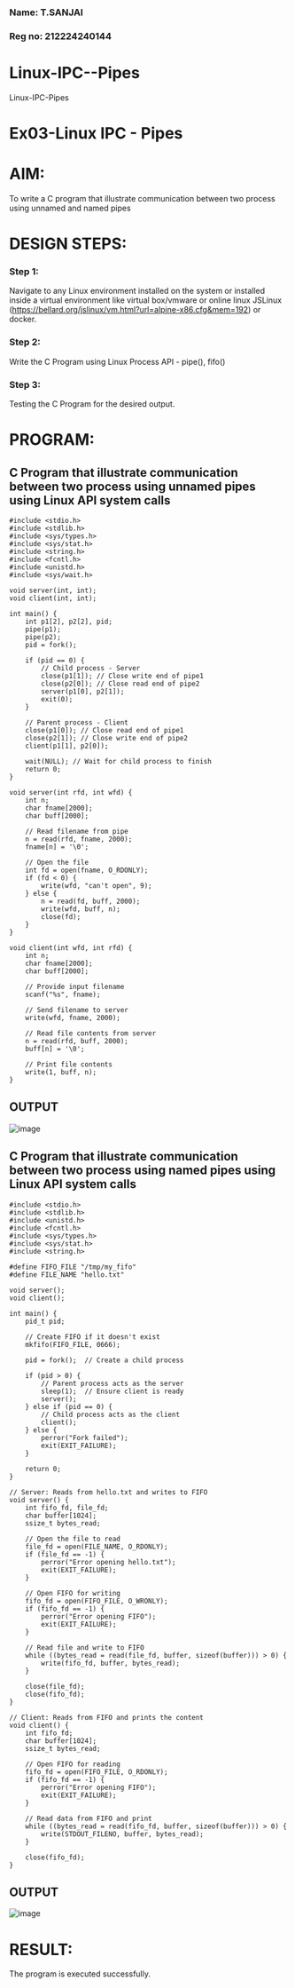 ### Name: T.SANJAI
### Reg no: 212224240144

# Linux-IPC--Pipes
Linux-IPC-Pipes


# Ex03-Linux IPC - Pipes

# AIM:
To write a C program that illustrate communication between two process using unnamed and named pipes

# DESIGN STEPS:

### Step 1:

Navigate to any Linux environment installed on the system or installed inside a virtual environment like virtual box/vmware or online linux JSLinux (https://bellard.org/jslinux/vm.html?url=alpine-x86.cfg&mem=192) or docker.

### Step 2:

Write the C Program using Linux Process API - pipe(), fifo()

### Step 3:

Testing the C Program for the desired output. 

# PROGRAM:

## C Program that illustrate communication between two process using unnamed pipes using Linux API system calls


    #include <stdio.h>
    #include <stdlib.h>
    #include <sys/types.h> 
    #include <sys/stat.h> 
    #include <string.h> 
    #include <fcntl.h> 
    #include <unistd.h>
    #include <sys/wait.h>

    void server(int, int); 
    void client(int, int); 

    int main() { 
        int p1[2], p2[2], pid; 
        pipe(p1); 
        pipe(p2); 
        pid = fork(); 

        if (pid == 0) { 
            // Child process - Server
            close(p1[1]); // Close write end of pipe1
            close(p2[0]); // Close read end of pipe2
            server(p1[0], p2[1]); 
            exit(0);
        } 

        // Parent process - Client
        close(p1[0]); // Close read end of pipe1
        close(p2[1]); // Close write end of pipe2
        client(p1[1], p2[0]); 
        
        wait(NULL); // Wait for child process to finish
        return 0; 
    } 

    void server(int rfd, int wfd) { 
        int n; 
        char fname[2000]; 
        char buff[2000];

        // Read filename from pipe
        n = read(rfd, fname, 2000);
        fname[n] = '\0';

        // Open the file
        int fd = open(fname, O_RDONLY);
        if (fd < 0) { 
            write(wfd, "can't open", 9); 
        } else { 
            n = read(fd, buff, 2000); 
            write(wfd, buff, n); 
            close(fd);
        } 
    }

    void client(int wfd, int rfd) {
        int n; 
        char fname[2000];
        char buff[2000];

        // Provide input filename
        scanf("%s", fname);

        // Send filename to server
        write(wfd, fname, 2000);

        // Read file contents from server
        n = read(rfd, buff, 2000);
        buff[n] = '\0';

        // Print file contents
        write(1, buff, n);
    }



## OUTPUT

![image](https://github.com/user-attachments/assets/eeb3c8be-5767-4841-ac61-c211956bde84)


## C Program that illustrate communication between two process using named pipes using Linux API system calls


    #include <stdio.h>
    #include <stdlib.h>
    #include <unistd.h>
    #include <fcntl.h>
    #include <sys/types.h>
    #include <sys/stat.h>
    #include <string.h>

    #define FIFO_FILE "/tmp/my_fifo"
    #define FILE_NAME "hello.txt"

    void server();
    void client();

    int main() {
        pid_t pid;

        // Create FIFO if it doesn't exist
        mkfifo(FIFO_FILE, 0666);

        pid = fork();  // Create a child process

        if (pid > 0) {
            // Parent process acts as the server
            sleep(1);  // Ensure client is ready
            server();
        } else if (pid == 0) {
            // Child process acts as the client
            client();
        } else {
            perror("Fork failed");
            exit(EXIT_FAILURE);
        }

        return 0;
    }

    // Server: Reads from hello.txt and writes to FIFO
    void server() {
        int fifo_fd, file_fd;
        char buffer[1024];
        ssize_t bytes_read;

        // Open the file to read
        file_fd = open(FILE_NAME, O_RDONLY);
        if (file_fd == -1) {
            perror("Error opening hello.txt");
            exit(EXIT_FAILURE);
        }

        // Open FIFO for writing
        fifo_fd = open(FIFO_FILE, O_WRONLY);
        if (fifo_fd == -1) {
            perror("Error opening FIFO");
            exit(EXIT_FAILURE);
        }

        // Read file and write to FIFO
        while ((bytes_read = read(file_fd, buffer, sizeof(buffer))) > 0) {
            write(fifo_fd, buffer, bytes_read);
        }

        close(file_fd);
        close(fifo_fd);
    }

    // Client: Reads from FIFO and prints the content
    void client() {
        int fifo_fd;
        char buffer[1024];
        ssize_t bytes_read;

        // Open FIFO for reading
        fifo_fd = open(FIFO_FILE, O_RDONLY);
        if (fifo_fd == -1) {
            perror("Error opening FIFO");
            exit(EXIT_FAILURE);
        }

        // Read data from FIFO and print
        while ((bytes_read = read(fifo_fd, buffer, sizeof(buffer))) > 0) {
            write(STDOUT_FILENO, buffer, bytes_read);
        }

        close(fifo_fd);
    }



## OUTPUT

![image](https://github.com/user-attachments/assets/b928b4a8-729b-437b-be1e-8104eec7e03e)

# RESULT:
The program is executed successfully.
